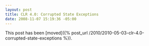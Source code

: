 ```yaml
---
layout: post
title: CLR 4.0: Corrupted State Exceptions
date: 2008-11-07 15:19:36 -05:00
---
```


This post has been [moved]({% post_url /2010/2010-05-03-clr-4.0-corrupted-state-exceptions %}).

